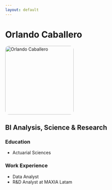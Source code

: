 ```yaml
---
layout: default
---
```


# Orlando Caballero

<img src="{{ site.baseurl }}/profile.jpg" alt="Orlando Caballero" width="220" style="border-radius:12px;">

## BI Analysis, Science & Research

### Education
- Actuarial Sciences

### Work Experience
- Data Analyst
- R&D Analyst at MAXIA Latam
